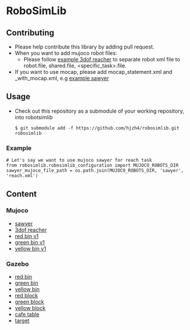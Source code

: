 # RoboSimLib
## Contributing
- Please help contribute this library by adding pull request.
- When you want to add mujoco robot files:
    - Please follow [example 3dof reacher](https://github.com/hjzh4/robosimlib/tree/master/robots/mujoco/3dof_reacher) to 
    separate robot xml file to robot.file, shared.file, <specific_task>.file.
- If you want to use mocap, please add mocap_statement.xml and <task>_with_mocap.xml, e.g [example sawyer](https://github.com/hjzh4/robotics-sim-files/tree/master/robots/mujoco/sawyer)
## Usage
- Check out this repository as a submodule of your working repository, into robotsimlib
    ```
    $ git submodule add -f https://github.com/hjzh4/robosimlib.git robosimlib
    ```
### Example
```
# Let's say we want to use mujoco sawyer for reach task
from robosimlib.robosimlib_configuration import MUJOCO_ROBOTS_DIR
sawyer_mujoco_file_path = os.path.join(MUJOCO_ROBOTS_DIR, 'sawyer', 'reach.xml')
```
## Content
### Mujoco
- [sawyer](https://github.com/hjzh4/robotics-sim-files/tree/master/robots/mujoco/sawyer)
- [3dof reacher](https://github.com/hjzh4/robosimlib/tree/master/robots/mujoco/3dof_reacher)
- [red bin v1](https://github.com/hjzh4/robosimlib/tree/master/objects/mujoco/red_bin_v1)
- [green bin v1](https://github.com/hjzh4/robosimlib/tree/master/objects/mujoco/green_bin_v1)
- [yellow bin v1](https://github.com/hjzh4/robosimlib/tree/master/objects/mujoco/yellow_bin_v1)
### Gazebo
- [red bin](https://github.com/hjzh4/robotics-sim-files/tree/master/objects/gazebo/red_bin)
- [green bin](https://github.com/hjzh4/robotics-sim-files/tree/master/objects/gazebo/green_bin)
- [yellow bin](https://github.com/hjzh4/robotics-sim-files/tree/master/objects/gazebo/yellow_bin)
- [red block](https://github.com/hjzh4/robotics-sim-files/tree/master/objects/gazebo/red_block)
- [green block](https://github.com/hjzh4/robotics-sim-files/tree/master/objects/gazebo/green_block)
- [yellow block](https://github.com/hjzh4/robotics-sim-files/tree/master/objects/gazebo/yellow_block)
- [cafe table](https://github.com/hjzh4/robotics-sim-files/tree/master/objects/gazebo/cafe_table)
- [target](https://github.com/hjzh4/robotics-sim-files/tree/master/objects/gazebo/target)
